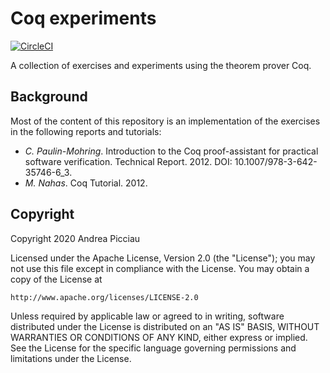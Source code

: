 # Coq experiments 
[![CircleCI](https://circleci.com/gh/andpic/coq_experiments.svg?style=svg)](https://circleci.com/gh/andpic/coq_experiments)

A collection of exercises and experiments using the theorem prover Coq.

## Background

Most of the content of this repository is an implementation of the exercises
in the following reports and tutorials:
*   *C. Paulin-Mohring*. Introduction to the Coq proof-assistant for practical 
    software verification. Technical Report. 2012. DOI: 10.1007/978-3-642-35746-6_3. 
*   *M. Nahas*. Coq Tutorial. 2012.

## Copyright

Copyright 2020 Andrea Picciau

Licensed under the Apache License, Version 2.0 (the "License"); you may not use
this file except in compliance with the License.  You may obtain a copy of the
License at

    http://www.apache.org/licenses/LICENSE-2.0

Unless required by applicable law or agreed to in writing, software distributed
under the License is distributed on an "AS IS" BASIS, WITHOUT WARRANTIES OR
CONDITIONS OF ANY KIND, either express or implied.  See the License for the
specific language governing permissions and limitations under the License. 
